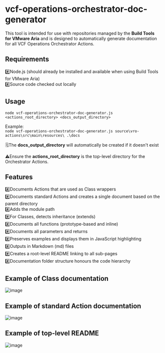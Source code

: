 # vcf-operations-orchestrator-doc-generator
This tool is intended for use with repositories managed by the **Build Tools for VMware Aria** and is designed to automatically generate documentation for all VCF Operations Orchestrator Actions.

## Requirements
#️⃣Node.js (should already be installed and available when using Build Tools for VMware Aria)  
#️⃣Source code checked out locally

## Usage
```node vcf-operations-orchestrator-doc-generator.js <actions_root_directory> <docs_output_directory>```

Example:  
```node vcf-operations-orchestrator-doc-generator.js source\vro-actions\src\main\resources\ .\docs```  

🗒️The **docs_output_directory** will automatically be created if it doesn't exist  

⚠️Ensure the **actions_root_directory** is the top-level directory for the Orchestrator Actions.

## Features
#️⃣Documents Actions that are used as Class wrappers  
#️⃣Documents standard Actions and creates a single document based on the parent directory  
#️⃣Adds the module path  
#️⃣For Classes, detects inheritance (extends)  
#️⃣Documents all functions (prototype-based and inline)  
#️⃣Documents all parameters and returns  
#️⃣Preserves examples and displays them in JavaScript highlighting  
#️⃣Outputs in Markdown (md) files  
#️⃣Creates a root-level README linking to all sub-pages  
#️⃣Documentation folder structure honours the code hierarchy

## Example of Class documentation
![image](https://github.com/user-attachments/assets/47eaf2dc-22d2-4f94-9f03-39afa51e0d39)

## Example of standard Action documentation
![image](https://github.com/user-attachments/assets/37635f61-c978-4328-a369-ad94a3d14cd2)

## Example of top-level README  
![image](https://github.com/user-attachments/assets/113dc1dc-a05f-4d54-b698-5ff6c4524b32)
